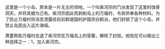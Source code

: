这里是一个小岛，原本是一片无主的领地。一个叫紫河宗的门派发现了这里的蚀骨洞天，并将其据为己有。紫河宗因此而剥削岛上的万福村，令其供奉各种材料。为了防止万福村将消息泄露给目前鹤堤国的护国宗白鹤派，他们封锁了这个小岛，并禁止岛民出入这片海域。

萧墨帮助万福村击退了紫河宗在万福岛上的营寨，解除了封锁。他现在可以做出三种选择之一：1，加入紫河宗。
